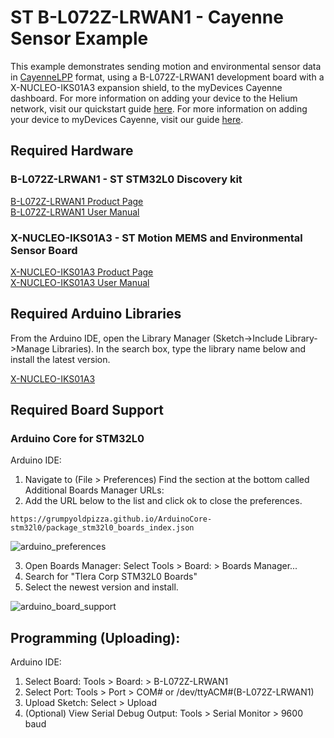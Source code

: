 # ST B-L072Z-LRWAN1 - Cayenne Sensor Example

This example demonstrates sending motion and environmental sensor data in [CayenneLPP](https://developers.mydevices.com/cayenne/docs/lora/#lora-cayenne-low-power-payload) format, using a B-L072Z-LRWAN1 development board with a X-NUCLEO-IKS01A3 expansion shield, to the myDevices Cayenne dashboard. For more information on adding your device to the Helium network, visit our quickstart guide [here](https://developer.helium.com/console/quickstart). For more information on adding your device to myDevices Cayenne, visit our guide [here](https://developer.helium.com/console/integrations/mydevices-cayenne-integration).

## Required Hardware

### B-L072Z-LRWAN1 - ST STM32L0 Discovery kit

[B-L072Z-LRWAN1 Product Page](https://www.st.com/en/evaluation-tools/b-l072z-lrwan1.html)  
[B-L072Z-LRWAN1 User Manual](https://www.st.com/content/ccc/resource/technical/document/user_manual/group0/ac/62/15/c7/60/ac/4e/9c/DM00329995/files/DM00329995.pdf/jcr:content/translations/en.DM00329995.pdf)  

### X-NUCLEO-IKS01A3 - ST Motion MEMS and Environmental Sensor Board

[X-NUCLEO-IKS01A3 Product Page](https://www.st.com/en/ecosystems/x-nucleo-iks01a3.html)  
[X-NUCLEO-IKS01A3 User Manual](https://www.st.com/resource/en/user_manual/dm00601501-getting-started-with-the-xnucleoiks01a3-motion-mems-and-environmental-sensor-expansion-board-for-stm32-nucleo-stmicroelectronics.pdf)  

## Required Arduino Libraries

From the Arduino IDE, open the Library Manager (Sketch->Include Library->Manage Libraries). In the search box, type the library name below and install the latest version.

[X-NUCLEO-IKS01A3](https://github.com/stm32duino/X-NUCLEO-IKS01A3)  

## Required Board Support

### Arduino Core for STM32L0 
Arduino IDE:  
1. Navigate to (File > Preferences)
Find the section at the bottom called Additional Boards Manager URLs: 
2. Add the URL below to the list and click ok to close the preferences.
```
https://grumpyoldpizza.github.io/ArduinoCore-stm32l0/package_stm32l0_boards_index.json
```
![arduino_preferences](https://i.gyazo.com/558b58a463578b28e17ffb763a592c69.png)

3. Open Boards Manager: Select Tools > Board: > Boards Manager...
4. Search for "Tlera Corp STM32L0 Boards"
5. Select the newest version and install.

![arduino_board_support](https://i.gyazo.com/216457ad64b8f85016d1b6d7cc6df044.png)
## Programming (Uploading):

Arduino IDE:   
1. Select Board: Tools > Board: > B-L072Z-LRWAN1  
2. Select Port: Tools > Port > COM# or /dev/ttyACM#(B-L072Z-LRWAN1)
3. Upload Sketch: Select > Upload
4. (Optional) View Serial Debug Output: Tools > Serial Monitor > 9600 baud  